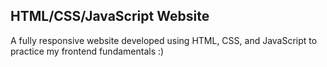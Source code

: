 ## HTML/CSS/JavaScript Website

A fully responsive website developed using HTML, CSS, and JavaScript to practice my frontend fundamentals :) 
